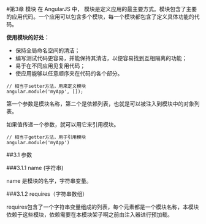 #第3章 模块
在 AngularJS 中， 模块是定义应用的最主要方式。模块包含了主要的应用代码。一个应用可以包含多个模块，每一个模块都包含了定义具体功能的代码。

**使用模块的好处：**

- 保持全局命名空间的清洁；
- 编写测试代码更容易，并能保持其清洁，以便容易找到互相隔离的功能；
- 易于在不同应用见复用代码；
- 使应用能够以任意顺序夹在代码的各个部分。

```
// 相当于setter方法，用来定义模块
angular.module('myApp', []);

```

第一个参数是模块名称，第二个是依赖列表，也就是可以被注入到模块中的对象列表。

如果值传递一个参数，就可以用它来引用模块。

```
// 相当于getter方法，用于引用模块
angular.module('myApp')
```

##3.1 参数

###3.1.1 name (字符串)

name 是模块的名字，字符串变量。

###3.1.2 requires（字符串数组）

requires包含了一个字符串变量组成的列表，每个元素都是一个模块名称，本模块依赖于这些模块，依赖需要在本模块架子啊之前由注入器进行预加载。

 
